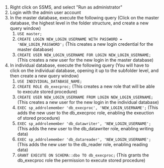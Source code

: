 1. Right click on SSMS, and select "Run as administrator"
2. Login with the admin user account
3. In the master database, execute the following query (Click on the master database, the highest level in the folder structure, and create a new query window)
   1. `USE master;`
   2. `CREATE LOGIN NEW_LOGIN_USERNAME WITH PASSWORD = 'NEW_LOGIN_PASSWORD';` (This creates a new login credential for the master database)
   3. `CREATE USER NEW_LOGIN_USERNAME FOR LOGIN NEW_LOGIN_USERNAME;` (This creates a new user for the new login in the master database)
4. In individual database, execute the following query (You will have to click on the individual database, opening it up to the subfolder level, and then create a new query window)
   1. `USE INDIVIDUAL_DATABASE_NAME;`
   2. `CREATE ROLE db_execproc;` (This creates a new role that will be able to execute stored procedure)
   3. `CREATE USER NEW_LOGIN_USERNAME FROM LOGIN NEW_LOGIN_USERNAME;` (This creates a new user for the new login in the individual database)
   4. `EXEC sp_addrolemember 'db_execproc', 'NEW_LOGIN_USERNAME';` (This adds the new user to the db_execproc role, enabling the exeuction of stored procedure)
   5. `EXEC sp_addrolemember 'db_datawriter', 'NEW_LOGIN_USERNAME';` (This adds the new user to the db_datawriter role, enabling writing data)
   6. `EXEC sp_addrolemember 'db_datareader', 'NEW_LOGIN_USERNAME';` (This adds the new user to the db_reader role, enabling reading data)
   7. `GRANT EXECUTE ON SCHEMA::dbo TO db_execproc;` (This grants the db_execproc role the permission to execute stored procedure)
